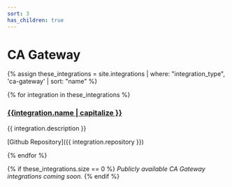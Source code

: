 ```yaml
---
sort: 3
has_children: true
---
```


# CA Gateway

{% assign these_integrations = site.integrations | where: "integration_type", 'ca-gateway' | sort: "name" %}

{% for integration in these_integrations %}

<h3 style="display:flex">
    <a href="{{site.baseurl}}{{integration.url}}">{{integration.name | capitalize }}</a>
</h3>

{{ integration.description }}

[Github Repository]({{ integration.repository }})

{% endfor %}

{% if these_integrations.size == 0 %}
_Publicly available CA Gateway integrations coming soon._
{% endif %}